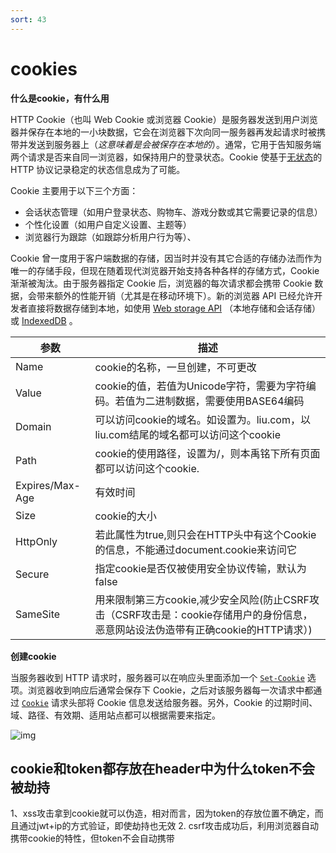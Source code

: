 ```yaml
---
sort: 43
---
```


# cookies
**什么是cookie，有什么用**

HTTP Cookie（也叫 Web Cookie 或浏览器 Cookie）是服务器发送到用户浏览器并保存在本地的一小块数据，它会在浏览器下次向同一服务器再发起请求时被携带并发送到服务器上（*这意味着是会被保存在本地的*）。通常，它用于告知服务端两个请求是否来自同一浏览器，如保持用户的登录状态。Cookie 使基于[无状态](https://developer.mozilla.org/en-US/docs/Web/HTTP/Overview#http_is_stateless_but_not_sessionless)的 HTTP 协议记录稳定的状态信息成为了可能。

Cookie 主要用于以下三个方面：

- 会话状态管理（如用户登录状态、购物车、游戏分数或其它需要记录的信息）
- 个性化设置（如用户自定义设置、主题等）
- 浏览器行为跟踪（如跟踪分析用户行为等）、

Cookie 曾一度用于客户端数据的存储，因当时并没有其它合适的存储办法而作为唯一的存储手段，但现在随着现代浏览器开始支持各种各样的存储方式，Cookie 渐渐被淘汰。由于服务器指定 Cookie 后，浏览器的每次请求都会携带 Cookie 数据，会带来额外的性能开销（尤其是在移动环境下）。新的浏览器 API 已经允许开发者直接将数据存储到本地，如使用 [Web storage API](https://developer.mozilla.org/zh-CN/docs/Web/API/Web_Storage_API) （本地存储和会话存储）或 [IndexedDB](https://developer.mozilla.org/zh-CN/docs/Web/API/IndexedDB_API) 。

| **参数**        | **描述**                                                     |
| --------------- | ------------------------------------------------------------ |
| Name            | cookie的名称，一旦创建，不可更改                             |
| Value           | cookie的值，若值为Unicode字符，需要为字符编码。若值为二进制数据，需要使用BASE64编码 |
| Domain          | 可以访问cookie的域名。如设置为。liu.com，以liu.com结尾的域名都可以访问这个cookie |
| Path            | cookie的使用路径，设置为/，则本禹铭下所有页面都可以访问这个cookie. |
| Expires/Max-Age | 有效时间                                                     |
| Size            | cookie的大小                                                 |
| HttpOnly        | 若此属性为true,则只会在HTTP头中有这个Cookie的信息，不能通过document.cookie来访问它 |
| Secure          | 指定cookie是否仅被使用安全协议传输，默认为false              |
| SameSite        | 用来限制第三方cookie,减少安全风险(防止CSRF攻击（CSRF攻击是：cookie存储用户的身份信息，恶意网站设法伪造带有正确cookie的HTTP请求）) |



**创建cookie**

当服务器收到 HTTP 请求时，服务器可以在响应头里面添加一个 [`Set-Cookie`](https://developer.mozilla.org/zh-CN/docs/Web/HTTP/Headers/Set-Cookie) 选项。浏览器收到响应后通常会保存下 Cookie，之后对该服务器每一次请求中都通过 [`Cookie`](https://developer.mozilla.org/zh-CN/docs/Web/HTTP/Headers/Cookie) 请求头部将 Cookie 信息发送给服务器。另外，Cookie 的过期时间、域、路径、有效期、适用站点都可以根据需要来指定。

![img](https://pic4.zhimg.com/80/v2-b9637047c96bb6ac934807a820dc7663_720w.jpg)

## cookie和token都存放在header中为什么token不会被劫持

1、xss攻击拿到cookie就可以伪造，相对而言，因为token的存放位置不确定，而且通过jwt+ip的方式验证，即使劫持也无效
2. csrf攻击成功后，利用浏览器自动携带cookie的特性，但token不会自动携带